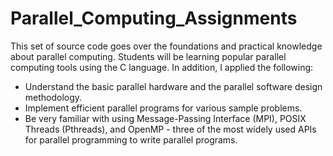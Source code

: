 # Parallel_Computing_Assignments

This set of source code goes over the foundations and practical knowledge about parallel computing. Students 
will be learning popular parallel computing tools using the C language. In addition, I applied the following:
* Understand the basic parallel hardware and the parallel software design methodology.
* Implement efficient parallel programs for various sample problems.
* Be very familiar with using Message-Passing Interface (MPI), POSIX Threads (Pthreads), and OpenMP - three of the most widely used APIs for parallel programming to write parallel programs.
